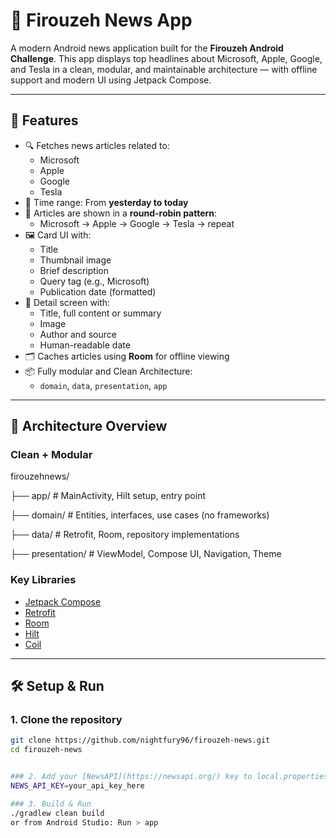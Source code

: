 # 📰 Firouzeh News App

A modern Android news application built for the **Firouzeh Android Challenge**. This app displays top headlines about Microsoft, Apple, Google, and Tesla in a clean, modular, and maintainable architecture — with offline support and modern UI using Jetpack Compose.

---

## 🚀 Features

- 🔍 Fetches news articles related to:
    - Microsoft
    - Apple
    - Google
    - Tesla
- 📅 Time range: From **yesterday to today**
- 🔄 Articles are shown in a **round-robin pattern**:
    - Microsoft → Apple → Google → Tesla → repeat
- 🖼️ Card UI with:
    - Title
    - Thumbnail image
    - Brief description
    - Query tag (e.g., Microsoft)
    - Publication date (formatted)
- 📖 Detail screen with:
    - Title, full content or summary
    - Image
    - Author and source
    - Human-readable date
- 🗂️ Caches articles using **Room** for offline viewing
- 📦 Fully modular and Clean Architecture:
    - `domain`, `data`, `presentation`, `app`

---

## 🧱 Architecture Overview

### Clean + Modular
firouzehnews/

├── app/              # MainActivity, Hilt setup, entry point

├── domain/           # Entities, interfaces, use cases (no frameworks)

├── data/             # Retrofit, Room, repository implementations

├── presentation/     # ViewModel, Compose UI, Navigation, Theme

### Key Libraries

- [Jetpack Compose](https://developer.android.com/jetpack/compose)
- [Retrofit](https://square.github.io/retrofit/)
- [Room](https://developer.android.com/jetpack/androidx/releases/room)
- [Hilt](https://developer.android.com/training/dependency-injection/hilt-android)
- [Coil](https://coil-kt.github.io/coil/)

---

## 🛠️ Setup & Run

### 1. Clone the repository

```bash
git clone https://github.com/nightfury96/firouzeh-news.git
cd firouzeh-news


### 2. Add your [NewsAPI](https://newsapi.org/) key to local.properties
NEWS_API_KEY=your_api_key_here

### 3. Build & Run
./gradlew clean build
or from Android Studio: Run > app


